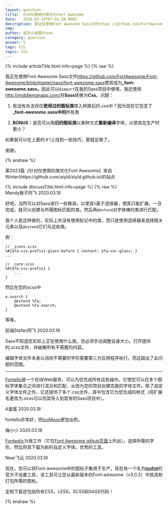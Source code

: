 ```yaml
---
layout: question
title:  针对仅使用的类优化Font Awesome
date:   2020-03-18T07:41:20.000Z
description: 我正在使用Font Awesome Sass文件https //github.com/FortAwesome/Font-Awesome/blob/mast...
img: 
author: 逆天小卤蛋Green
category: question
answer: 5
tags: CSS
topic: CSS
---
```

<div class="article-root">
  <div class="article">
    {% include articleTitle.html info=page %}
    {% raw %}
    <div class="article-content"><p><font style="vertical-align: inherit;"><font style="vertical-align: inherit;">我正在使用Font Awesome Sass文件</font></font><a href="https://github.com/FortAwesome/Font-Awesome/blob/master/sass/font-awesome.sass" rel="noreferrer"><font style="vertical-align: inherit;"><font style="vertical-align: inherit;">https://github.com/FortAwesome/Font-Awesome/blob/master/sass/font-awesome.sass</font></font></a><font style="vertical-align: inherit;"><font style="vertical-align: inherit;">使其成为</font></font><strong><font style="vertical-align: inherit;"><font style="vertical-align: inherit;">_font-awesome.sass，</font></font></strong><font style="vertical-align: inherit;"><font style="vertical-align: inherit;">因此可以</font></font><code>@import</code><font style="vertical-align: inherit;"><font style="vertical-align: inherit;">在我的Sass项目中使用。</font><font style="vertical-align: inherit;">我还使用</font></font><a href="http://middlemanapp.com/" rel="noreferrer"><font style="vertical-align: inherit;"><font style="vertical-align: inherit;">http://middlemanapp.com/</font></font></a><font style="vertical-align: inherit;"><font style="vertical-align: inherit;">将</font></font><strong><font style="vertical-align: inherit;"><font style="vertical-align: inherit;">Sass</font></font></strong><font style="vertical-align: inherit;"><font style="vertical-align: inherit;">转换</font><font style="vertical-align: inherit;">为</font></font><strong><font style="vertical-align: inherit;"><font style="vertical-align: inherit;">Css</font></font></strong><font style="vertical-align: inherit;"><font style="vertical-align: inherit;">。</font><font style="vertical-align: inherit;">问题：</font></font></p>

<ol>
<li><p><font style="vertical-align: inherit;"><font style="vertical-align: inherit;">有没有办法将仅</font></font><strong><font style="vertical-align: inherit;"><font style="vertical-align: inherit;">使用过的图标类</font></font></strong><font style="vertical-align: inherit;"><font style="vertical-align: inherit;">带入转换后的.css中？</font><font style="vertical-align: inherit;">因为现在它包含了</font><strong><font style="vertical-align: inherit;">_font-awesome.sass中的</font></strong><font style="vertical-align: inherit;">所有类</font></font><strong><font style="vertical-align: inherit;"></font></strong></p></li>
<li><p><strong><font style="vertical-align: inherit;"><font style="vertical-align: inherit;">BONUS：</font></font></strong><font style="vertical-align: inherit;"><font style="vertical-align: inherit;">是否可以</font><font style="vertical-align: inherit;">用</font><strong><font style="vertical-align: inherit;">旧的图标类</font></strong><font style="vertical-align: inherit;">以</font><font style="vertical-align: inherit;">某种方式</font></font><strong><font style="vertical-align: inherit;"><font style="vertical-align: inherit;">重新编译</font></font></strong><font style="vertical-align: inherit;"><font style="vertical-align: inherit;">字体，</font><font style="vertical-align: inherit;">以使其在生产时更小？</font></font><strong><font style="vertical-align: inherit;"></font></strong><font style="vertical-align: inherit;"></font></p></li>
</ol>

<p><font style="vertical-align: inherit;"><font style="vertical-align: inherit;">如果我可以在上面的＃1上找到一些技巧，那就足够了。</font></font></p>

<p><font style="vertical-align: inherit;"><font style="vertical-align: inherit;">谢谢。</font></font></p></div>
    {% endraw %}
  </div>
  <p class="winter_mark">第2023篇《针对仅使用的类优化Font Awesome》来自Winter(https://github.com/aiyld/aiyld.github.io)的站点</p>
  <div class="discuss-wrapper">
    {% include discussTitle.html info=page %}
    {% raw %}
    <div class="discuss-item">
        <div class="discuss-parent">
          <div class="discuss-meta">
            <span class="discuss-user">Mandy猴子阿飞</span>
            <span class="discuss-time">2020.03.18</span>
          </div>
          <div class="discuss-comment"><p><font style="vertical-align: inherit;"><font style="vertical-align: inherit;">好吧，当然可以对Sass进行一些微调，以使其</font></font><code>%</code><font style="vertical-align: inherit;"><font style="vertical-align: inherit;">基于</font><font style="vertical-align: inherit;">选择器</font><font style="vertical-align: inherit;">，使其只能扩展。</font><font style="vertical-align: inherit;">一旦完成，就可以创建与所需图标匹配的类，然后再</font></font><code>@extend</code><font style="vertical-align: inherit;"><font style="vertical-align: inherit;">对字体棒的类</font><font style="vertical-align: inherit;">进行匹配</font><font style="vertical-align: inherit;">。</font></font></p>

<p><font style="vertical-align: inherit;"><font style="vertical-align: inherit;">我个人是这样做的，实际上并没有使用标记中的类，而只是使用选择器来选择相关元素以及</font></font><code>@extend</code><font style="vertical-align: inherit;"><font style="vertical-align: inherit;">它们与这些类。</font></font></p>

<p><font style="vertical-align: inherit;"><font style="vertical-align: inherit;">例：</font></font></p>

<pre><code>// _icons.scss<font></font>
%#{$fa-css-prefix}-glass:before { content: $fa-var-glass; }<font></font>
...<font></font>
<font></font>
// _core.scss<font></font>
%#{$fa-css-prefix} {<font></font>
    ...<font></font>
}<font></font>
</code></pre>

<p><font style="vertical-align: inherit;"><font style="vertical-align: inherit;">然后在您的scss中</font></font></p>

<pre><code>a.search {<font></font>
    @extend %fa;<font></font>
    @extend %fa-search;<font></font>
}<font></font>
</code></pre>

<p><font style="vertical-align: inherit;"><font style="vertical-align: inherit;">等等。</font></font></p></div>
        </div></div><div class="discuss-item">
        <div class="discuss-parent">
          <div class="discuss-meta">
            <span class="discuss-user">前端Stafan阿飞</span>
            <span class="discuss-time">2020.03.18</span>
          </div>
          <div class="discuss-comment"><p><font style="vertical-align: inherit;"><font style="vertical-align: inherit;">Sass不知道您实际上正在使用什么类。</font><font style="vertical-align: inherit;">您必须手动调整自身大小。</font><font style="vertical-align: inherit;">打开提供的.scss文件，并破解所有不需要的内容。</font></font></p>

<p><font style="vertical-align: inherit;"><font style="vertical-align: inherit;">编辑字体文件本身以消除不需要的字形需要第三方应用程序执行，而这超出了此问题的范围。</font></font></p>

<hr>

<p><a href="http://fontello.com/"><font style="vertical-align: inherit;"><font style="vertical-align: inherit;">Fontello</font></font></a><font style="vertical-align: inherit;"><font style="vertical-align: inherit;">是一个在线Web服务，可以为您完成所有这些操作。</font><font style="vertical-align: inherit;">它使您可以在多个图标字体集合之间进行混合和匹配，从而为您的项目创建完美的字体文件。</font><font style="vertical-align: inherit;">除了自定义字体文件之外，它还提供了多个.css文件，其中包含已为您生成的样式（将扩展名更改为.scss可以将其导入到现有的Sass项目中）。</font></font></p></div>
        </div></div><div class="discuss-item">
        <div class="discuss-parent">
          <div class="discuss-meta">
            <span class="discuss-user">A蛋蛋</span>
            <span class="discuss-time">2020.03.18</span>
          </div>
          <div class="discuss-comment"><p><font style="vertical-align: inherit;"><font style="vertical-align: inherit;">fontello非常好，但</font></font><a href="http://icomoon.io/app" rel="noreferrer"><font style="vertical-align: inherit;"><font style="vertical-align: inherit;">IcoMoon</font></font></a><font style="vertical-align: inherit;"><font style="vertical-align: inherit;">更加</font><font style="vertical-align: inherit;">出色</font><font style="vertical-align: inherit;">。</font></font></p></div>
        </div></div><div class="discuss-item">
        <div class="discuss-parent">
          <div class="discuss-meta">
            <span class="discuss-user">梅小小</span>
            <span class="discuss-time">2020.03.18</span>
          </div>
          <div class="discuss-comment"><p><a href="http://app.fontastic.me/" rel="nofollow"><font style="vertical-align: inherit;"><font style="vertical-align: inherit;">Fontastic</font></font></a><font style="vertical-align: inherit;"><font style="vertical-align: inherit;">为我工作（它在</font></font><a href="https://github.com/FortAwesome/Font-Awesome/wiki/Customize-Font-Awesome" rel="nofollow"><font style="vertical-align: inherit;"><font style="vertical-align: inherit;">Font Awesome github页面</font></font></a><font style="vertical-align: inherit;"><font style="vertical-align: inherit;">上列出</font><font style="vertical-align: inherit;">）。</font><font style="vertical-align: inherit;">选择所需的字形，然后将其下载为新的自定义字体。</font><font style="vertical-align: inherit;">优秀的工具。</font></font></p></div>
        </div></div><div class="discuss-item">
        <div class="discuss-parent">
          <div class="discuss-meta">
            <span class="discuss-user">Near飞云</span>
            <span class="discuss-time">2020.03.18</span>
          </div>
          <div class="discuss-comment"><p><font style="vertical-align: inherit;"><font style="vertical-align: inherit;">现在，您可以将Font-awesome中的图标子集用于生产。</font><font style="vertical-align: inherit;">现在有一个名为</font></font><strong><a href="https://github.com/johnsmclay/icnfnt" rel="nofollow"><font style="vertical-align: inherit;"><font style="vertical-align: inherit;">icnfnt</font></font></a></strong><font style="vertical-align: inherit;"><font style="vertical-align: inherit;">的官方子设置工具</font><font style="vertical-align: inherit;">，该</font><font style="vertical-align: inherit;">工具</font><font style="vertical-align: inherit;">可让您从最新版本的Font-awesome（v3.0.2）中挑选和打包所需的图标。</font></font></p>

<p><font style="vertical-align: inherit;"><font style="vertical-align: inherit;">定制下载还包括所有CSS，LESS，SCSS和SASS代码！</font></font></p></div>
        </div></div>
    {% endraw %}
  </div>
<div>
